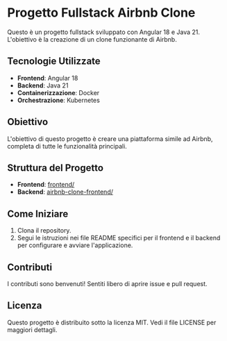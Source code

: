 # Progetto Fullstack Airbnb Clone

Questo è un progetto fullstack sviluppato con Angular 18 e Java 21. L'obiettivo è la creazione di un clone funzionante di Airbnb.

## Tecnologie Utilizzate

- **Frontend**: Angular 18
- **Backend**: Java 21
- **Containerizzazione**: Docker
- **Orchestrazione**: Kubernetes

## Obiettivo

L'obiettivo di questo progetto è creare una piattaforma simile ad Airbnb, completa di tutte le funzionalità principali.

## Struttura del Progetto

- **Frontend**: [frontend/](frontend/)
- **Backend**: [airbnb-clone-frontend/](airbnb-clone-frontend/)

## Come Iniziare

1. Clona il repository.
2. Segui le istruzioni nei file README specifici per il frontend e il backend per configurare e avviare l'applicazione.

## Contributi

I contributi sono benvenuti! Sentiti libero di aprire issue e pull request.

## Licenza

Questo progetto è distribuito sotto la licenza MIT. Vedi il file LICENSE per maggiori dettagli.
